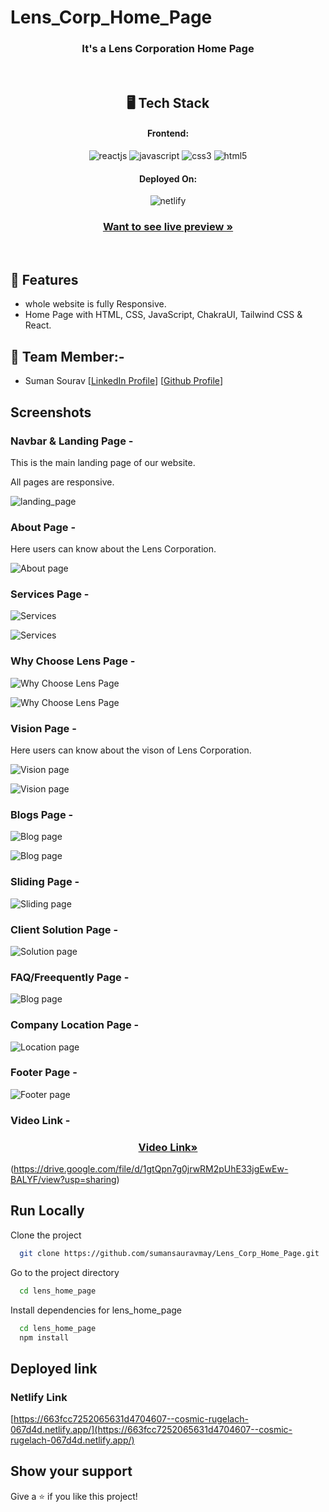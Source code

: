 # Lens_Corp_Home_Page

<h3 align="center">It's a Lens Corporation Home Page</h3>

<br/>

<h2 align="center">🖥️ Tech Stack</h2>

<h4 align="center">Frontend:</h4>
<p align="center">
  <img src="https://img.shields.io/badge/React (18.2.0)-20232A?style=for-the-badge&logo=react&logoColor=61DAFB" alt="reactjs" />
  <img src="https://img.shields.io/badge/JavaScript-323330?style=for-the-badge&logo=javascript&logoColor=F7DF1E" alt="javascript" />
  <img src="https://img.shields.io/badge/CSS3-1572B6?style=for-the-badge&logo=css3&logoColor=white" alt="css3" />
  <img src="https://img.shields.io/badge/HTML5-E34F26?style=for-the-badge&logo=html5&logoColor=white" alt="html5" />
</p>

<h4 align="center">Deployed On:</h4>

<p align="center">
  <img src="https://i.postimg.cc/sgTZd54P/netlify.jpg" alt="netlify" />
</p>

<h3 align="center"><a href="https://663fcc7252065631d4704607--cosmic-rugelach-067d4d.netlify.app/"><strong>Want to see live preview »</strong></a></h3>

<br/>

## 🚀 Features
-   whole website is fully Responsive.
-   Home Page with HTML, CSS, JavaScript, ChakraUI, Tailwind CSS & React.


## 🚀 Team Member:-

-   Suman Sourav [[LinkedIn Profile](https://www.linkedin.com/in/suman-saurav-06896b231/)] [[Github Profile](https://github.com/sumansauravmay/)]


## Screenshots

### Navbar & Landing Page -

This is the main landing page of our website.

All pages are responsive.

![landing_page](https://i.postimg.cc/CLvrqfFV/Navbar-and-Landing.jpg)


### About Page -

Here users can know about the Lens Corporation.
 
 ![About page](https://i.postimg.cc/Dw8jdyZ4/About-us.jpg)

### Services Page -

![Services](https://i.postimg.cc/brmgkKfR/services1.jpg)

![Services](https://i.postimg.cc/26Vhg3sn/services3.jpg)

### Why Choose Lens Page -
![Why Choose Lens Page](https://i.postimg.cc/65QYt5Cb/why-choose-lens1.jpg)

![Why Choose Lens Page](https://i.postimg.cc/2SswQQMg/why-choose-lens2.jpg)

### Vision Page -

Here users can know about the vison of Lens Corporation.
 
 ![Vision page](https://i.postimg.cc/jjyhZWr2/our-vision.jpg)

 ![Vision page](https://i.postimg.cc/k49vZnnc/our-vision2.jpg)


### Blogs Page -
 
 ![Blog page](https://i.postimg.cc/GtmJLqTT/our-blog.jpg)

 ![Blog page](https://i.postimg.cc/Kjp7RBtq/our-blog2.jpg)

### Sliding Page -
 
 ![Sliding page](https://i.postimg.cc/2j07cRgQ/explore.jpg)

### Client Solution Page -
 
 ![Solution page](https://i.postimg.cc/T3gmXZNH/number.jpg)


 ### FAQ/Freequently Page -
 
 ![Blog page](https://i.postimg.cc/yNTZD0Hm/get-to-know.jpg)

### Company Location Page -
 
 ![Location page](https://i.postimg.cc/Kj1kpVgf/map.jpg)


### Footer Page -
 
 ![Footer page](https://i.postimg.cc/rwX0gfyG/footer.jpg)


### Video Link -

<h3 align="center"><a href="https://drive.google.com/file/d/1gtQpn7g0jrwRM2pUhE33jgEwEw-BALYF/view?usp=sharing"><strong>Video Link»</strong></a></h3>

(https://drive.google.com/file/d/1gtQpn7g0jrwRM2pUhE33jgEwEw-BALYF/view?usp=sharing)

## Run Locally

Clone the project

```bash
  git clone https://github.com/sumansauravmay/Lens_Corp_Home_Page.git
```

Go to the project directory

```bash
  cd lens_home_page

```

Install dependencies for lens_home_page

```bash
  cd lens_home_page
  npm install
```


## Deployed link

### Netlify Link

[https://663fcc7252065631d4704607--cosmic-rugelach-067d4d.netlify.app/](https://663fcc7252065631d4704607--cosmic-rugelach-067d4d.netlify.app/)

## Show your support

Give a ⭐️ if you like this project!
